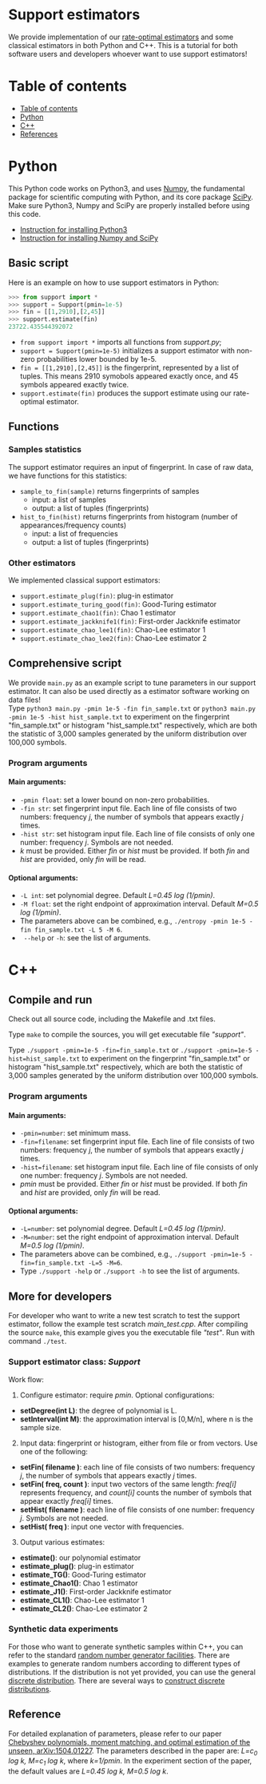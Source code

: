 Support estimators
========
We provide implementation of our [rate-optimal estimators](https://arxiv.org/abs/1504.01227) and some classical estimators in both Python and C++. 
This is a tutorial for both software users and developers whoever want to use support estimators! 


Table of contents
========
* [Table of contents](#table-of-contents)
* [Python](#python)
* [C++](#c)
* [References](#reference)

Python
=====
This Python code works on Python3, and uses [Numpy](http://www.numpy.org), the fundamental package for scientific computing with Python, and its core package [SciPy](https://www.scipy.org/scipylib/index.html).
Make sure Python3, Numpy and SciPy are properly installed before using this code. 

* [Instruction for installing Python3](https://docs.python.org/3/using/index.html)
* [Instruction for installing Numpy and SciPy](https://www.scipy.org/install.html)

Basic script
-------
Here is an example on how to use support estimators in Python:
```python
>>> from support import *
>>> support = Support(pmin=1e-5)
>>> fin = [[1,2910],[2,45]]
>>> support.estimate(fin)
23722.435544392072
```
* ```from support import *``` imports all functions from *support.py*;
* ```support = Support(pmin=1e-5)``` initializes a support estimator with non-zero probabilities lower bounded by 1e-5. 
* ```fin = [[1,2910],[2,45]]``` is the fingerprint, represented by a list of tuples. This means 2910 symobols appeared exactly once, and 45 symbols appeared exactly twice. 
* ```support.estimate(fin)``` produces the support estimate using our rate-optimal estimator.

Functions
------
### Samples statistics
The support estimator requires an input of fingerprint. 
In case of raw data, we have functions for this statistics:
* ```sample_to_fin(sample)``` returns fingerprints of samples
  * input: a list of samples 
  * output: a list of tuples (fingerprints)
* ```hist_to_fin(hist)``` returns fingerprints from histogram (number of appearances/frequency counts)
  * input: a list of frequencies
  * output: a list of tuples (fingerprints)

### Other estimators
We implemented classical support estimators:  

* ```support.estimate_plug(fin)```: plug-in estimator
* ```support.estimate_turing_good(fin)```: Good-Turing estimator
* ```support.estimate_chao1(fin)```: Chao 1 estimator
* ```support.estimate_jackknife1(fin)```: First-order Jackknife estimator
* ```support.estimate_chao_lee1(fin)```: Chao-Lee estimator 1
* ```support.estimate_chao_lee2(fin)```: Chao-Lee estimator 2


Comprehensive script
---------
We provide ```main.py``` as an example script to tune parameters in our support estimator.
It can also be used directly as a estimator software working on data files!  
Type ```python3 main.py -pmin 1e-5 -fin fin_sample.txt``` or ```python3 main.py -pmin 1e-5 -hist hist_sample.txt``` to experiment on the fingerprint "fin\_sample.txt" or histogram "hist\_sample.txt" respectively, which are both the statistic of 3,000 samples generated by the uniform distribution over 100,000 symbols. 

### Program arguments

#### Main arguments:

* ```-pmin float```: set a lower bound on non-zero probabilities. 
* ```-fin str```: set fingerprint input file. 
  Each line of file consists of two numbers: frequency *j*, the number of symbols that appears exactly *j* times.
* ```-hist str```: set histogram input file. 
  Each line of file consists of only one number: frequency *j*. Symbols are not needed.
* *k* must be provided. 
  Either *fin* or *hist* must be provided.
  If both *fin* and *hist* are provided, only *fin* will be read.
  
#### Optional arguments:

* ```-L int```: set polynomial degree. Default *L=0.45 log (1/pmin)*.
* ```-M float```: set the right endpoint of approximation interval. Default *M=0.5 log (1/pmin)*.
* The parameters above can be combined, e.g., ```./entropy -pmin 1e-5 -fin fin_sample.txt -L 5 -M 6```.
* ``` --help``` or ```-h```: see the list of arguments.







C++
====

## Compile and run
Check out all source code, including the Makefile and .txt files.

Type ```make``` to compile the sources, you will get executable file *"support"*.

Type ```./support -pmin=1e-5 -fin=fin_sample.txt``` or ```./support -pmin=1e-5 -hist=hist_sample.txt``` to experiment on the fingerprint "fin\_sample.txt" or histogram "hist\_sample.txt" respectively, which are both the statistic of 3,000 samples generated by the uniform distribution over 100,000 symbols. 

### Program arguments

#### Main arguments:

* ```-pmin=number```: set minimum mass. 
* ```-fin=filename```: set fingerprint input file. 
  Each line of file consists of two numbers: frequency *j*, the number of symbols that appears exactly *j* times.
* ```-hist=filename```: set histogram input file. 
  Each line of file consists of only one number: frequency *j*. Symbols are not needed.
* *pmin* must be provided. 
  Either *fin* or *hist* must be provided.
  If both *fin* and *hist* are provided, only *fin* will be read.
  
#### Optional arguments:

* ```-L=number```: set polynomial degree. Default *L=0.45 log (1/pmin)*.
* ```-M=number```: set the right endpoint of approximation interval. Default *M=0.5 log (1/pmin)*.
* The parameters above can be combined, e.g., ```./support -pmin=1e-5 -fin=fin_sample.txt -L=5 -M=6```.
* Type ```./support -help``` or ```./support -h``` to see the list of arguments.


## More for developers
For developer who want to write a new test scratch to test the support estimator, follow the example test scratch *main_test.cpp*.
After compiling the source ```make```, this example gives you the executable file *"test"*.
Run with command ```./test```.


### Support estimator class: *Support*
Work flow: 

1. Configure estimator: require *pmin*. Optional configurations: 
  * **setDegree(int L)**: the degree of polynomial is L.
  * **setInterval(int M)**: the approximation interval is [0,M/n], where n is the sample size.
2. Input data: fingerprint or histogram, either from file or from vectors. Use one of the following: 
  * **setFin( filename )**: each line of file consists of two numbers: frequency *j*, the number of symbols that appears exactly *j* times.
  * **setFin( freq, count )**: input two vectors of the same length: *freq[i]* represents frequency, and *count[i]* counts the number of symbols that appear exactly *freq[i]* times. 
  * **setHist( filename )**: each line of file consists of one number: frequency *j*. Symbols are not needed.
  * **setHist( freq )**: input one vector with frequencies.
3. Output various estimates: 
  * **estimate()**: our polynomial estimator
  * **estimate_plug()**: plug-in estimator
  * **estimate_TG()**: Good-Turing estimator
  * **estimate_Chao1()**: Chao 1 estimator
  * **estimate_J1()**: First-order Jackknife estimator
  * **estimate_CL1()**: Chao-Lee estimator 1
  * **estimate_CL2()**: Chao-Lee estimator 2



### Synthetic data experiments
For those who want to generate synthetic samples within C++, you can refer to the standard [random number generator facilities](http://www.cplusplus.com/reference/random/).
There are examples to generate random numbers according to different types of distributions.
If the distribution is not yet provided, you can use the general [discrete distribution](http://www.cplusplus.com/reference/random/discrete\_distribution/).
There are several ways to [construct discrete distributions](http://www.cplusplus.com/reference/random/discrete\_distribution/discrete\_distribution/).


## Reference
For detailed explanation of parameters, please refer to our paper [Chebyshev polynomials, moment matching, and optimal estimation of the unseen, arXiv:1504.01227](https://arxiv.org/abs/1504.01227).
The parameters described in the paper are: *L=c<sub>0</sub> log k, M=c<sub>1</sub> log k*, where *k=1/pmin*.
In the experiment section of the paper, the default values are *L=0.45 log k, M=0.5 log k*.